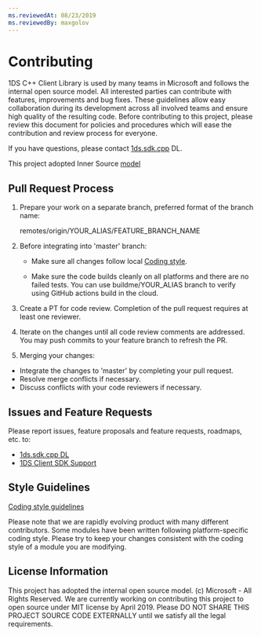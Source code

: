 ```yaml
---
ms.reviewedAt: 08/23/2019
ms.reviewedBy: maxgolov
---
```


# Contributing

1DS C++ Client Library is used by many teams in Microsoft and follows the internal open source model. All interested parties can contribute with features, improvements and bug fixes. These guidelines allow easy collaboration during its development across all involved teams and ensure high quality of the resulting code. Before contributing to this project, please review this document for policies and procedures which will ease the contribution and review process for everyone.

If you have questions, please contact [1ds.sdk.cpp](mailto:1ds.sdk.cpp@service.microsoft.com) DL.

This project adopted Inner Source [model](https://oe-documentation.azurewebsites.net/inner-source/index.html)

## Pull Request Process

1. Prepare your work on a separate branch, preferred format of the branch name:

    remotes/origin/YOUR_ALIAS/FEATURE_BRANCH_NAME

2. Before integrating into 'master' branch:

    - Make sure all changes follow local [Coding style](docs/Coding%20style.md).

    - Make sure the code builds cleanly on all platforms and there are no failed tests.
      You can use buildme/YOUR_ALIAS branch to verify using GitHub actions build in the cloud.

3. Create a PT for code review. Completion of the pull request requires at least one reviewer.

4. Iterate on the changes until all code review comments are addressed.
   You may push commits to your feature branch to refresh the PR.
   
5. Merging your changes:
* Integrate the changes to 'master' by completing your pull request.
* Resolve merge conflicts if necessary.
* Discuss conflicts with your code reviewers if necessary.

## Issues and Feature Requests

Please report issues, feature proposals and feature requests, roadmaps, etc. to:
* [1ds.sdk.cpp DL](mailto:1ds.sdk.cpp@service.microsoft.com)
* [1DS Client SDK Support](mailto:1dsclientsdksupport@microsoft.com)

## Style Guidelines

[Coding style guidelines](docs/Coding%20style.md)

Please note that we are rapidly evolving product with many different contributors.
Some modules have been written following platform-specific coding style.
Please try to keep your changes consistent with the coding style of a module you are modifying.

## License Information

This project has adopted the internal open source model. (c) Microsoft - All Rights Reserved.
We are currently working on contributing this project to open source under MIT license by April 2019.
Please DO NOT SHARE THIS PROJECT SOURCE CODE EXTERNALLY until we satisfy all the legal requirements.
